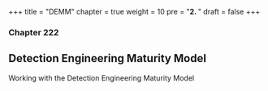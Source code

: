 +++
title = "DEMM"
chapter = true
weight = 10
pre = "<b>2. </b>"
draft = false
+++

### Chapter 222

## Detection Engineering Maturity Model

Working with the Detection Engineering Maturity Model
